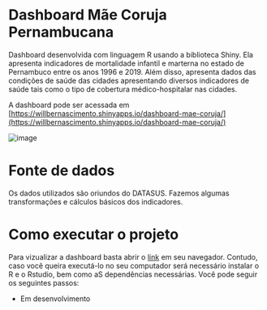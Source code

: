 # Dashboard Mãe Coruja Pernambucana

Dashboard desenvolvida com linguagem R usando a biblioteca Shiny. Ela apresenta indicadores de mortalidade infantil e marterna no estado de Pernambuco entre os anos 1996 e 2019. Além disso, apresenta dados das condições de saúde das cidades apresentando diversos indicadores de saúde tais como o tipo de cobertura médico-hospitalar nas cidades. 

A dashboard pode ser acessada em [https://willbernascimento.shinyapps.io/dashboard-mae-coruja/](https://willbernascimento.shinyapps.io/dashboard-mae-coruja/)

![image](https://user-images.githubusercontent.com/7853382/214734157-fce5e0b2-1be0-44e5-9c8a-b6b1851d3a27.png)

# Fonte de dados

Os dados utilizados são oriundos do DATASUS. Fazemos algumas transformações e cálculos básicos dos indicadores.

# Como executar o projeto

Para vizualizar a dashboard basta abrir o [link](https://willbernascimento.shinyapps.io/dashboard-mae-coruja/) em seu navegador. Contudo, caso você queira executá-lo no seu computador será necessário instalar o R e o Rstudio, bem como aS dependências necessárias.
Você pode seguir os seguintes passos:

- Em desenvolvimento
